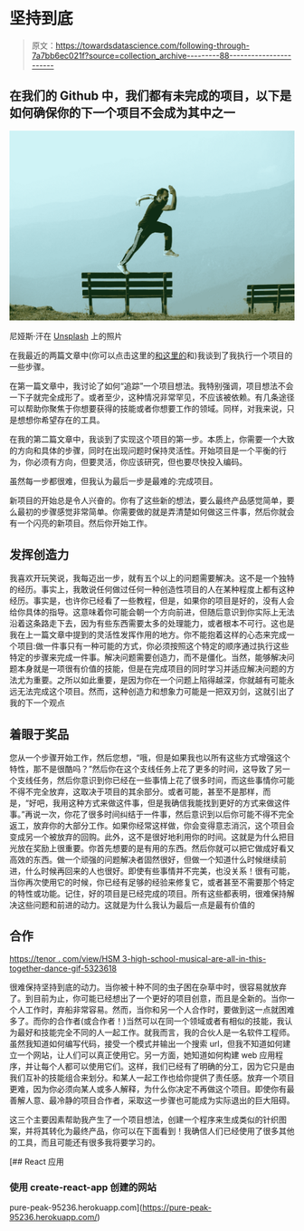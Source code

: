 # 坚持到底

> 原文：<https://towardsdatascience.com/following-through-7a7bb6ec021f?source=collection_archive---------88----------------------->

## 在我们的 Github 中，我们都有未完成的项目，以下是如何确保你的下一个项目不会成为其中之一

![](img/d701ddd990171999ce1cab30fdcb5f9f.png)

尼娅斯·汗在 [Unsplash](https://unsplash.com?utm_source=medium&utm_medium=referral) 上的照片

在我最近的两篇文章中(你可以点击这里的[和这里的](/how-to-chase-down-a-project-idea-8ea39e4f453c?source=friends_link&sk=d891ca8f7b530ca6638f151a0e4a6169)和)我谈到了我执行一个项目的一些步骤。

在第一篇文章中，我讨论了如何“追踪”一个项目想法。我特别强调，项目想法不会一下子就完全成形了。或者至少，这种情况非常罕见，不应该被依赖。有几条途径可以帮助你聚焦于你想要获得的技能或者你想要工作的领域。同样，对我来说，只是想想你希望存在的工具。

在我的第二篇文章中，我谈到了实现这个项目的第一步。本质上，你需要一个大致的方向和具体的步骤，同时在出现问题时保持灵活性。开始项目是一个平衡的行为，你必须有方向，但要灵活，你应该研究，但也要尽快投入编码。

虽然每一步都很难，但我认为最后一步是最难的:完成项目。

新项目的开始总是令人兴奋的。你有了这些新的想法，要么最终产品感觉简单，要么最初的步骤感觉非常简单。你需要做的就是弄清楚如何做这三件事，然后你就会有一个闪亮的新项目。然后你开始工作。

## 发挥创造力

我喜欢开玩笑说，我每迈出一步，就有五个以上的问题需要解决。这不是一个独特的经历。事实上，我敢说任何做过任何一种创造性项目的人在某种程度上都有这种经历。事实是，也许你已经看了一些教程，但是，如果你的项目是好的，没有人会给你具体的指导。这意味着你可能会朝一个方向前进，但随后意识到你实际上无法沿着这条路走下去，因为有些东西需要太多的处理能力，或者根本不可行。这也是我在上一篇文章中提到的灵活性发挥作用的地方。你不能抱着这样的心态来完成一个项目:做一件事只有一种可能的方式，你必须按照这个特定的顺序通过执行这些特定的步骤来完成一件事。解决问题需要创造力，而不是僵化。当然，能够解决问题本身就是一项很有价值的技能，但是在完成项目的同时学习并适应解决问题的方法尤为重要。之所以如此重要，是因为你在一个问题上陷得越深，你就越有可能永远无法完成这个项目。然而，这种创造力和想象力可能是一把双刃剑，这就引出了我的下一个观点

## 着眼于奖品

您从一个步骤开始工作，然后您想，“哦，但是如果我也以所有这些方式增强这个特性，那不是很酷吗？”然后你在这个支线任务上花了更多的时间，这导致了另一个支线任务，然后你意识到你已经在一些事情上花了很多时间，而这些事情你可能不得不完全放弃，这取决于项目的其余部分。或者可能，甚至不是那样，而是，“好吧，我用这种方式来做这件事，但是我确信我能找到更好的方式来做这件事。”再说一次，你花了很多时间纠结于一件事，然后意识到以后你可能不得不完全返工，放弃你的大部分工作。如果你经常这样做，你会变得意志消沉，这个项目会变成另一个被放弃的回购。此外，这不是很好地利用你的时间。这就是为什么把目光放在奖励上很重要。你首先想要的是有用的东西。然后你就可以把它做成好看又高效的东西。做一个顽强的问题解决者固然很好，但做一个知道什么时候继续前进，什么时候再回来的人也很好。即使有些事情并不完美，也没关系！很有可能，当你再次使用它的时候，你已经有足够的经验来修复它，或者甚至不需要那个特定的特性或功能。记住，好的项目是已经完成的项目。所有这些都表明，很难保持解决这些问题和前进的动力。这就是为什么我认为最后一点是最有价值的

## 合作

[https://tenor . com/view/HSM 3-high-school-musical-are-all-in-this-together-dance-gif-5323618](https://tenor.com/view/hsm3-high-school-musical-were-all-in-this-together-dance-gif-5323618)

很难保持坚持到底的动力。当你被十种不同的虫子困在杂草中时，很容易就放弃了。到目前为止，你可能已经想出了一个更好的项目创意，而且是全新的。当你一个人工作时，弃船非常容易。然而，当你和另一个人合作时，要做到这一点就困难多了。而你的合作者(或合作者！)当然可以在同一个领域或者有相似的技能，我认为最好和技能完全不同的人一起工作。就我而言，我的合伙人是一名软件工程师。虽然我知道如何编写代码，接受一个模式并输出一个搜索 url，但我不知道如何建立一个网站，让人们可以真正使用它。另一方面，她知道如何构建 web 应用程序，并让每个人都可以使用它们。这样，我们已经有了明确的分工，因为它只是由我们互补的技能组合来划分。和某人一起工作也给你提供了责任感。放弃一个项目更难，因为你必须向某人或多人解释，为什么你决定不再做这个项目。即使你有最善解人意、最冷静的项目合作者，采取这一步骤也可能成为实际退出的巨大阻碍。

这三个主要因素帮助我产生了一个项目想法，创建一个程序来生成类似的针织图案，并将其转化为最终产品，你可以在下面看到！我确信人们已经使用了很多其他的工具，而且可能还有很多我将要学习的。

 [## React 应用

### 使用 create-react-app 创建的网站

pure-peak-95236.herokuapp.com](https://pure-peak-95236.herokuapp.com/)